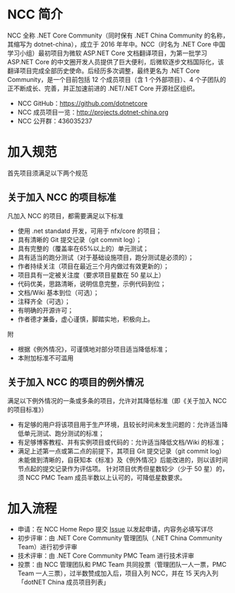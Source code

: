 # NCC 简介
NCC 全称 .NET Core Community（同时保有 .NET China Community 的名称，其缩写为 dotnet-china），成立于 2016 年年中。NCC（时名为 .NET Core 中国学习小组）最初项目为微软 ASP.NET Core 文档翻译项目，为第一批学习 ASP.NET Core 的中文圈开发人员提供了巨大便利，后微软逐步文档国际化，该翻译项目完成全部历史使命。后经历多次调整，最终更名为 .NET Core Community，是一个目前包括 12 个成员项目（含 1 个外部项目）、4 个子团队的正不断成长、完善，并正加速前进的 .NET/.NET Core 开源社区组织。

- NCC GitHub：https://github.com/dotnetcore
- NCC 成员项目一览：http://projects.dotnet-china.org
- NCC 公开群：436035237

# 加入规范
首先项目须满足以下两个规范

## 关于加入 NCC 的项目标准
凡加入 NCC 的项目，都需要满足以下标准

- 使用 .net standatd 开发，可用于 nfx/core 的项目；
- 具有清晰的 Git 提交记录（git commit log）；
- 具有完整的（覆盖率在65%以上的）单元测试；
- 具有适当的跑分测试（对于基础设施项目，跑分测试是必须的）；
- 作者持续关注（项目在最近三个月内做过有效更新的）；
- 项目具有一定被关注度（要求项目星数在 50 星以上）
- 代码优美，思路清晰，说明信息完整，示例代码到位；
- 文档/Wiki 基本到位（可选）；
- 注释齐全（可选）；
- 有明确的开源许可；
- 作者德才兼备，虚心谨慎，脚踏实地，积极向上。

附

- 根据《例外情况》，可谨慎地对部分项目适当降低标准；
- 本附加标准不可滥用

## 关于加入 NCC 的项目的例外情况
满足以下例外情况的一条或多条的项目，允许对其降低标准（即《关于加入 NCC 的项目标准》）

- 有足够的用户将该项目用于生产环境，且较长时间未发生问题的：允许适当降低单元测试、跑分测试的标准；
- 有足够博客教程、并有实例项目或代码的：允许适当降低文档/Wiki 的标准；
- 满足上述第一点或第二点的前提下，其项目 Git 提交记录（git commit log）未能做到清晰的，自获知本《标准》及《例外情况》后能改进的，则以该时间节点起的提交记录作为评估项。
针对项目优秀但星数较少（少于 50 星）的，须 NCC PMC Team 成员半数以上认可的，可降低星数要求。

# 加入流程
- 申请：在 NCC Home Repo 提交 [Issue](https://github.com/dotnetcore/Home/issues/new) 以发起申请，内容务必填写详尽
- 初步评审：由 .NET Core Community 管理团队（.NET China Community Team）进行初步评审
- 技术评审：由 .NET Core Community PMC Team 进行技术评审
- 投票：由 NCC 管理团队和 PMC Team 共同投票（管理团队一人一票，PMC Team 一人三票），过半数赞成加入后，项目入列 NCC，并在 15 天内入列「dotNET China 成员项目列表」